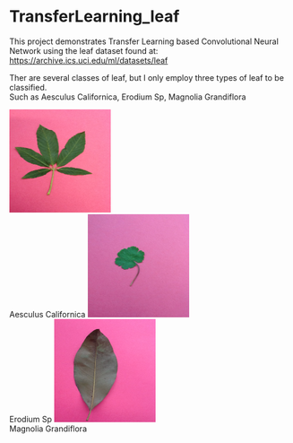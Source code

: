 # TransferLearning_leaf
This project demonstrates Transfer Learning based Convolutional Neural Network using the leaf dataset found at:
https://archive.ics.uci.edu/ml/datasets/leaf

Ther are several classes of leaf, but I only employ three types of leaf to be classified.<br>
Such as Aesculus Californica, Erodium Sp, Magnolia Grandiflora<br>

<img width="181" height="184" src="https://github.com/jimmg35/TransferLearning_leaf/blob/master/dataset/Train/AesculusCalifornica_04.JPG"><br>Aesculus Californica
<img width="181" height="184" src="https://github.com/jimmg35/TransferLearning_leaf/blob/master/dataset/Train/ErodiumSp_03.JPG"><br>Erodium Sp
<img width="181" height="184" src="https://github.com/jimmg35/TransferLearning_leaf/blob/master/dataset/Train/MagnoliaGrandiflora_02.JPG"><br>Magnolia Grandiflora


